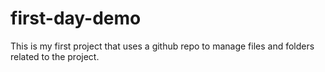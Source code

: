 # first-day-demo
This is my first project that uses a github repo to manage files and folders related to the project.
